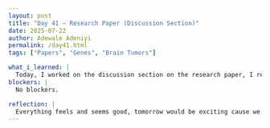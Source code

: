 ```yaml
---
layout: post
title: "Day 41 – Research Paper (Discussion Section)"
date: 2025-07-22
author: Adewale Adeniyi
permalink: /day41.html
tags: ["Papers", "Genes", "Brain Tumors"]

what_i_learned: |
  Today, I worked on the discussion section on the research paper, I reviewed six papers today which are based on the genes we found from the graph reports we got from the result section,  I then summarized papers to about eight paragraphs, I still plan on editiing them just to give a solid discussion on our findings and results. I learnt more about these three genes - TIMP1, IGFBP3 and IGFBP2. TIMP1, in terms of genes, refers to the TIMP metallopeptidase inhibitor 1 gene, which encodes a protein that inhibits matrix metalloproteinases (MMPs). TIMP1 is a member of the TIMP gene family, and its protein product is involved in regulating extracellular matrix turnover and cell growth. The gene IGFBP3 encodes the protein insulin-like growth factor-binding protein 3, which plays a crucial role in regulating the activity of insulin-like growth factors (IGFs). IGFBP2, or Insulin-like Growth Factor Binding Protein 2, is a gene that encodes a protein that binds to Insulin-like Growth Factors (IGFs). These IGFs play crucial roles in cell growth, differentiation, and survival, and IGFBP2 regulates their activity. IGFBP2 is known to be involved in both normal development and disease processes, including cancer and metabolic disorders. 
blockers: |
  No blockers.

reflection: |
  Everything feels and seems good, tomorrow would be exciting cause we have the 90 Second Project Commercial Video (Elevator Pitch) to execute, my group came up with a very interesting idea, we hope to pull it off. We should also be rounding up on the paper writing and presentation this week.
---
```

